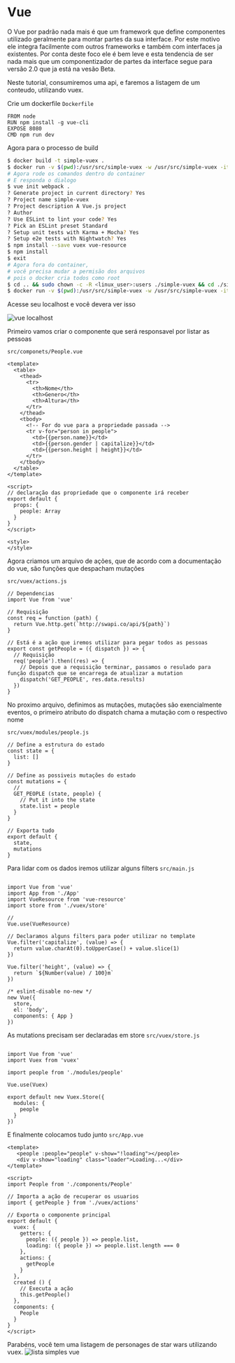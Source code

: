 # Vue

O Vue por padrão nada mais é que um framework que define componentes utilizado geralmente para montar partes da sua interface. Por este motivo ele integra facilmente com outros frameworks e também com interfaces ja existentes. Por conta deste foco ele é bem leve e esta tendencia de ser nada mais que um componentizador de partes da interface segue para versão 2.0 que ja está na vesão Beta.

Neste tutorial, consumiremos uma api, e faremos a listagem de um conteudo, utilizando vuex.

Crie um dockerfile
`Dockerfile`
```code
FROM node
RUN npm install -g vue-cli
EXPOSE 8080
CMD npm run dev
```

Agora para o processo de build
```sh
$ docker build -t simple-vuex .
$ docker run -v $(pwd):/usr/src/simple-vuex -w /usr/src/simple-vuex -it --rm simple-vuex bash
# Agora rode os comandos dentro do container
# E responda o dialogo
$ vue init webpack .
? Generate project in current directory? Yes
? Project name simple-vuex
? Project description A Vue.js project
? Author 
? Use ESLint to lint your code? Yes
? Pick an ESLint preset Standard
? Setup unit tests with Karma + Mocha? Yes
? Setup e2e tests with Nightwatch? Yes
$ npm install --save vuex vue-resource
$ npm install
$ exit
# Agora fora do container, 
# você precisa mudar a permisão dos arquivos 
# pois o docker cria todos como root
$ cd .. && sudo chown -c -R <linux_user>:users ./simple-vuex && cd ./simple-vuex
$ docker run -v $(pwd):/usr/src/simple-vuex -w /usr/src/simple-vuex -it --rm -p 8080:8080 simple-vuex
```

Acesse seu localhost e você devera ver isso

<img href="https://raw.githubusercontent.com/yebo-ecommerce/simple-vuex/master/static/image00.png" alt="vue localhost">

Primeiro vamos criar o componente que será responsavel por listar as pessoas

`src/componets/People.vue`
```code
<template>
  <table>
    <thead>
      <tr>
        <th>Nome</th>
        <th>Genero</th>
        <th>Altura</th>
      </tr>
    </thead>
    <tbody>
      <!-- For do vue para a propriedade passada -->
      <tr v-for="person in people">
        <td>{{person.name}}</td>
        <td>{{person.gender | capitalize}}</td>
        <td>{{person.height | height}}</td>
      </tr>
    </tbody>
  </table>
</template>

<script>
// declaração das propriedade que o componente irá receber
export default {
  props: {
    people: Array
  }
}
</script>

<style>
</style>
```
Agora criamos um arquivo de ações, que de acordo com a documentação do vue, são funções que despacham mutações

`src/vuex/actions.js`
```code
// Dependencias
import Vue from 'vue'

// Requisição
const req = function (path) {
  return Vue.http.get(`http://swapi.co/api/${path}`)
}

// Está é a ação que iremos utilizar para pegar todos as pessoas
export const getPeople = ({ dispatch }) => {
  // Requisição
  req('people').then((res) => {
    // Depois que a requisição terminar, passamos o resulado para função dispatch que se encarrega de atualizar a mutation
    dispatch('GET_PEOPLE', res.data.results)
  })
}
```
No proximo arquivo, definimos as mutações, mutações são exencialmente eventos, o primeiro atributo do dispatch chama a mutação com o respectivo nome

`src/vuex/modules/people.js`
```code
// Define a estrutura do estado
const state = {
  list: []
}

// Define as possiveis mutações do estado
const mutations = {
  //
  GET_PEOPLE (state, people) {
    // Put it into the state
    state.list = people
  }
}

// Exporta tudo
export default {
  state,
  mutations
}
```
Para lidar com os dados iremos utilizar alguns filters
`src/main.js`
```code

import Vue from 'vue'
import App from './App'
import VueResource from 'vue-resource'
import store from './vuex/store'

//
Vue.use(VueResource)

// Declaramos alguns filters para poder utilizar no template
Vue.filter('capitalize', (value) => {
  return value.charAt(0).toUpperCase() + value.slice(1)
})

Vue.filter('height', (value) => {
  return `${Number(value) / 100}m`
})

/* eslint-disable no-new */
new Vue({
  store,
  el: 'body',
  components: { App }
})
```
As mutations precisam ser declaradas em store
`src/vuex/store.js`
```code

import Vue from 'vue'
import Vuex from 'vuex'

import people from './modules/people'

Vue.use(Vuex)

export default new Vuex.Store({
  modules: {
    people
  }
})
```
E finalmente colocamos tudo junto
`src/App.vue`
```code
<template>
   <people :people="people" v-show="!loading"></people>
   <div v-show="loading" class="loader">Loading...</div>
</template>

<script>
import People from './components/People'

// Importa a ação de recuperar os usuarios
import { getPeople } from './vuex/actions'

// Exporta o componente principal
export default {
  vuex: {
    getters: {
      people: ({ people }) => people.list,
      loading: ({ people }) => people.list.length === 0
    },
    actions: {
      getPeople
    }
  },
  created () {
    // Executa a ação
    this.getPeople()
  },
  components: {
    People
  }
}
</script>
```

Parabéns, você tem uma listagem de personages de star wars utilizando vuex.
<img href="https://raw.githubusercontent.com/yebo-ecommerce/simple-vuex/master/static/image01.png" alt="lista simples vue">
